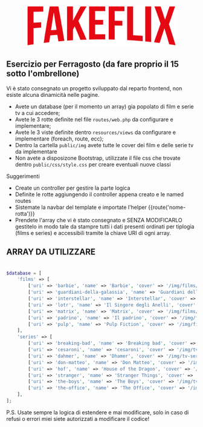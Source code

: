 <p align="center"><a href="https://laravel.com" target="_blank"><img src="public/img/logo.png" width="400" alt="Laravel Logo"></a></p>

## Esercizio per Ferragosto (da fare proprio il 15 sotto l'ombrellone)

Vi è stato consegnato un progetto sviluppato dal reparto frontend, non esiste alcuna dinamicità nelle pagine. 
- Avete un database (per il momento un array) gia popolato di film e serie tv a cui accedere;
- Avete le 3 rotte definite nel file `routes/web.php` da configurare e implementare;
- Avete le 3 viste definite dentro `resources/views` da configurare e implementare (foreach, route, ecc);
- Dentro la cartella `public/img` avete tutte le cover dei film e delle serie tv da implementare
- Non avete a disposizone Bootstrap, utilizzate il file css che trovate dentro `public/css/style.css` per creare eventuali nuove classi

Suggerimenti
- Create un controller per gestire la parte logica
- Definite le rotte aggiungendo il controller appena creato e le named routes
- Sistemate la navbar del template e importate l'helper {{route('nome-rotta')}}
- Prendete l'array che vi è stato consegnato e SENZA MODIFICARLO gestitelo in modo tale da stampre tutti i dati presenti ordinati per tiplogia (films e series) e accessibili tramite la chiave URI di ogni array.


## ARRAY DA UTILIZZARE


```php

$database = [
    'films' => [
        ['uri' => 'barbie', 'name' => 'Barbie', 'cover' => '/img/films/barbie.jpg', 'Barbie, che vive a Barbie Land, viene cacciata dal paese perché non è una bambola dall\'aspetto perfetto. Senza un posto dove andare, parte per il mondo umano e cerca la vera felicità.'],
        ['uri' => 'guardiani-della-galassia', 'name' => 'Guardiani della Galassia', 'cover' => '/img/films/gog3.jpg', 'Il terzo capitolo della saga Marvel "Guardiani della Galassia" che vede come protagonisti Peter Quill e i suoi amici supereroi.'],
        ['uri' => 'interstellar', 'name' => 'Interstellar', 'cover' => '/img/films/interstellar.jpg', 'In un futuro non precisato, un drastico cambiamento climatico colpisce duramente l\'agricoltura. Il granturco è l\'unica coltivazione ancora in grado di crescere ed un gruppo di scienziati è intenzionato ad attraversare lo spazio per trovare nuovi luoghi adatti a coltivarlo.'],
        ['uri' => 'lotr', 'name' => 'Il Singore degli Anelli', 'cover' => '/img/films/lotr.jpg', 'Frodo vuole gettare in un vulcano l\'anello magico forgiato sa Sauron per dominare la terra. Con lui alcuni amici. (Sinossi reale scritta dalla rivista Telesette)'],
        ['uri' => 'matrix', 'name' => 'Matrix', 'cover' => '/img/films/matrix.jpg', 'Esistono due realtà: una è l\'esistenza che conduciamo ogni giorno, l\'altra è nascosta. Neo vuole scoprire la verità su Matrix, mondo virtuale elaborato al computer creato per tenere sotto controllo le persone. Morpheus potrebbe aiutarlo.'],
        ['uri' => 'padrino', 'name' => 'Il padrino', 'cover' => '/img/films/padrino.jpg', 'A New York, alla fine degli anni 70, Michael Corleone riesce a convertire i numerosi affari di famiglia in operazioni lecite. Aumentando le sue donazioni alla Chiesa, l\'uomo entra nelle grazie dell\'arcivescovo Gilday.'],
        ['uri' => 'pulp', 'name' => 'Pulp Fiction', 'cover' => '/img/films/pulp.jpg', 'Si incrociano le strade di personaggi legati al crimine. Un pugile che mente a un capo banda, due sicari che discutono massaggi ai piedi e panini, una coppia che rapina una caffetteria e altri danno vita a un dramma criminale comico quanto brutale.'],
    ],
    'series' => [
        ['uri' => 'breaking-bad', 'name' => 'Breaking bad', 'cover' => '/img/tv-series/breaking-bad.jpg', 'Lorem ipsum dolor sit amet, consectetur adipiscing elit, sed do eiusmod tempor incididunt ut labore et dolore magna aliqua. Ut enim ad minim veniam, quis nostrud exercitation ullamco laboris nisi ut aliquip ex ea commodo consequat. Duis aute irure dolor in reprehenderit in voluptate velit esse cillum dolore'],
        ['uri' => 'cesaroni', 'name' => 'cesaroni', 'cover' => '/img/tv-series/cesaroni.jpg', 'Lorem ipsum dolor sit amet, consectetur adipiscing elit, sed do eiusmod tempor incididunt ut labore et dolore magna aliqua. Ut enim ad minim veniam, quis nostrud exercitation ullamco laboris nisi ut aliquip ex ea commodo consequat. Duis aute irure dolor in reprehenderit in voluptate velit esse cillum dolore'],
        ['uri' => 'dahmer', 'name' => 'Dhamer', 'cover' => '/img/tv-series/dhahmer.jpg', 'Lorem ipsum dolor sit amet, consectetur adipiscing elit, sed do eiusmod tempor incididunt ut labore et dolore magna aliqua. Ut enim ad minim veniam, quis nostrud exercitation ullamco laboris nisi ut aliquip ex ea commodo consequat. Duis aute irure dolor in reprehenderit in voluptate velit esse cillum dolore'],
        ['uri' => 'don-matteo', 'name' => 'Don Matteo', 'cover' => '/img/tv-series/don-matteo.jpg', 'Lorem ipsum dolor sit amet, consectetur adipiscing elit, sed do eiusmod tempor incididunt ut labore et dolore magna aliqua. Ut enim ad minim veniam, quis nostrud exercitation ullamco laboris nisi ut aliquip ex ea commodo consequat. Duis aute irure dolor in reprehenderit in voluptate velit esse cillum dolore'],
        ['uri' => 'hof', 'name' => 'House of the Dragon', 'cover' => '/img/tv-series/hof.jpg', 'Lorem ipsum dolor sit amet, consectetur adipiscing elit, sed do eiusmod tempor incididunt ut labore et dolore magna aliqua. Ut enim ad minim veniam, quis nostrud exercitation ullamco laboris nisi ut aliquip ex ea commodo consequat. Duis aute irure dolor in reprehenderit in voluptate velit esse cillum dolore'],
        ['uri' => 'stranger', 'name' => 'Stranger Things', 'cover' => '/img/tv-series/stranger.jpg', 'Lorem ipsum dolor sit amet, consectetur adipiscing elit, sed do eiusmod tempor incididunt ut labore et dolore magna aliqua. Ut enim ad minim veniam, quis nostrud exercitation ullamco laboris nisi ut aliquip ex ea commodo consequat. Duis aute irure dolor in reprehenderit in voluptate velit esse cillum dolore'],
        ['uri' => 'the-boys', 'name' => 'The Boys', 'cover' => '/img/tv-series/the-boys.jpg', 'Lorem ipsum dolor sit amet, consectetur adipiscing elit, sed do eiusmod tempor incididunt ut labore et dolore magna aliqua. Ut enim ad minim veniam, quis nostrud exercitation ullamco laboris nisi ut aliquip ex ea commodo consequat. Duis aute irure dolor in reprehenderit in voluptate velit esse cillum dolore'],
        ['uri' => 'the-office', 'name' => 'The Office', 'cover' => '/img/tv-series/the-office.jpg', 'Lorem ipsum dolor sit amet, consectetur adipiscing elit, sed do eiusmod tempor incididunt ut labore et dolore magna aliqua. Ut enim ad minim veniam, quis nostrud exercitation ullamco laboris nisi ut aliquip ex ea commodo consequat. Duis aute irure dolor in reprehenderit in voluptate velit esse cillum dolore'],
    ],
];
```

P.S. Usate sempre la logica di estendere e mai modificare, solo in caso di refusi o errori miei siete autorizzati a modificare il codice!

